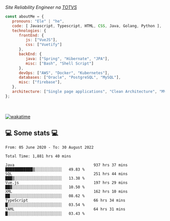 <p><em>Site Reliability Engineer na <a href="https://www.totvs.com/">TOTVS</a></br>
</em></p>


```javascript
const aboutMe = {
   pronouns: "Ele" | "he",
   code: [ Javascript, Typescript, HTML, CSS, Java, Golang, Python ],
   technologies: {
      frontEnd: {
         js: ["VueJS"],
         css: ["Vuetify"]
      },
      backEnd: {
         java: ["Spring", "Hibernate", "JPA"],
         misc: ["Bash", "Shell Script"]
      },
      devOps: ["AWS", "Docker", "Kubernetes"],
      databases: ["Oracle", "PostgreSQL", "MySQL"],
      misc: ["firebase"],
   },
   architecture: ["Single page applications", "Clean Architecture", "MVC", "Microservices"],
};
```
</br></br>
[![wakatime](https://wakatime.com/badge/user/a3a8ed06-d304-4d6b-bc86-4adc418cdea7.svg)](https://wakatime.com/@a3a8ed06-d304-4d6b-bc86-4adc418cdea7)
<h2>💻 Some stats 💻</h2>

<!--START_SECTION:waka-->

```text
From: 05 June 2020 - To: 30 August 2022

Total Time: 1,881 hrs 40 mins

Java                                   937 hrs 37 mins ████████████▒░░░░░░░░░░░░   49.83 %
SQL                                    251 hrs 44 mins ███▒░░░░░░░░░░░░░░░░░░░░░   13.38 %
Vue.js                                 197 hrs 29 mins ██▓░░░░░░░░░░░░░░░░░░░░░░   10.50 %
XML                                    162 hrs 10 mins ██░░░░░░░░░░░░░░░░░░░░░░░   08.62 %
TypeScript                             66 hrs 34 mins  █░░░░░░░░░░░░░░░░░░░░░░░░   03.54 %
YAML                                   64 hrs 31 mins  █░░░░░░░░░░░░░░░░░░░░░░░░   03.43 %
```

<!--END_SECTION:waka-->
